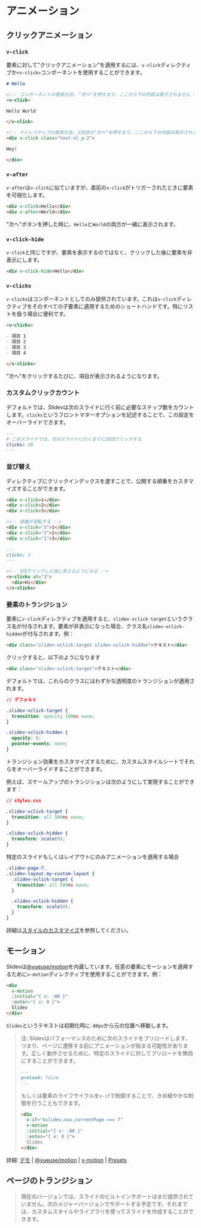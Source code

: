 # アニメーション

## クリックアニメーション

### `v-click`

要素に対して"クリックアニメーション"を適用するには、`v-click`ディレクティブか`<v-click>`コンポーネントを使用することができます。

```md
# Hello

<!-- コンポーネントの使用方法: "次へ"を押すまで、ここから下の内容は表示されません -->
<v-click>

Hello World

</v-click>

<!-- ディレクティブの使用方法: 2回目の"次へ"を押すまで、ここから下の内容は表示されません -->
<div v-click class="text-xl p-2">

Hey!

</div>
```

### `v-after`

`v-after`は`v-click`に似ていますが、直前の`v-click`がトリガーされたときに要素を可視化します。

```md
<div v-click>Hello</div>
<div v-after>World</div>
```

"次へ"ボタンを押した時に、`Hello`と`World`の両方が一緒に表示されます。 

### `v-click-hide`

`v-click`と同じですが、要素を表示するのではなく、クリックした後に要素を非表示にします。

```md
<div v-click-hide>Hello</div>
```

### `v-clicks`

`v-clicks`はコンポーネントとしてのみ提供されています。これは`v-click`ディレクティブをそのすべての子要素に適用するためのショートハンドです。特にリストを扱う場合に便利です。

```md
<v-clicks>

- 項目 1
- 項目 2
- 項目 3
- 項目 4

</v-clicks>
```

"次へ"をクリックするたびに、項目が表示されるようになります。

### カスタムクリックカウント

デフォルトでは、Slidevは次のスライドに行く前に必要なステップ数をカウントします。`clicks`というフロントマターオプションを記述することで、この設定をオーバーライドできます。

```yaml
---
# このスライドでは、次のスライドに行くまでに10回クリックする
clicks: 10
---
```

### 並び替え

ディレクティブにクリックインデックスを渡すことで、公開する順番をカスタマイズすることができます。

```md
<div v-click>1</div>
<div v-click>2</div>
<div v-click>3</div>
```

```md
<!-- 順番が逆転する -->
<div v-click="3">1</div>
<div v-click="2">2</div>
<div v-click="1">3</div>
```

```md
---
clicks: 3
---

<!-- 3回クリックした後に見えるようになる -->
<v-clicks at="3">
  <div>Hi</div>
</v-clicks>
```

### 要素のトランジション

要素に`v-click`ディレクティブを適用すると、`slidev-vclick-target`というクラス名が付与されます。要素が非表示になった場合、クラス名`slidev-vclick-hidden`が付与されます。例：

```html
<div class="slidev-vclick-target slidev-vclick-hidden">テキスト</div>
```

クリックすると、以下のようになります

```html
<div class="slidev-vclick-target">テキスト</div>
```

デフォルトでは、これらのクラスにはわずかな透明度のトランジションが適用されます。

```css
// デフォルト

.slidev-vclick-target {
  transition: opacity 100ms ease;
}

.slidev-vclick-hidden {
  opacity: 0;
  pointer-events: none;
}
```

トランジション効果をカスタマイズするために、カスタムスタイルシートでそれらをオーバーライドすることができます。

例えば、スケールアップのトランジションは次のようにして実現することができます：

```css
// styles.css

.slidev-vclick-target {
  transition: all 500ms ease;
}

.slidev-vclick-hidden {
  transform: scale(0);
}
```

特定のスライドもしくはレイアウトにのみアニメーションを適用する場合

```scss
.slidev-page-7,
.slidev-layout.my-custom-layout {
  .slidev-vclick-target {
    transition: all 500ms ease;
  }

  .slidev-vclick-hidden {
    transform: scale(0);
  }
}
```

詳細は[スタイルのカスタマイズ](/custom/directory-structure#スタイル)を参照してください。

## モーション

Slidevは[@vueuse/motion](https://motion.vueuse.org/)を内蔵しています。任意の要素にモーションを適用するために`v-motion`ディレクティブを使用することができます。例：

```html
<div
  v-motion
  :initial="{ x: -80 }"
  :enter="{ x: 0 }">
  Slidev
</div>
```

`Slidev`というテキストは初期化時に`-80px`から元の位置へ移動します。

> 注: Slidevはパフォーマンスのために次のスライドをプリロードします、つまり、ページに遷移する前にアニメーションが始まる可能性があります。正しく動作させるために、特定のスライドに対してプリロードを無効にすることができます。
>
> ```md
> ---
> preload: false
> ---
> ```
>
> もしくは要素のライフサイクルを`v-if`で制御することで、きめ細やかな制御を行うこともできます。
>
> ```html
> <div
>   v-if="$slidev.nav.currentPage === 7"
>   v-motion
>   :initial="{ x: -80 }"
>   :enter="{ x: 0 }">
>   Slidev
> </div>
> ```

詳細: [デモ](https://sli.dev/demo/starter/7) | [@vueuse/motion](https://motion.vueuse.org/) | [v-motion](https://motion.vueuse.org/directive-usage.html) | [Presets](https://motion.vueuse.org/presets.html)

## ページのトランジション

> 現在のバージョンでは、スライドのビルトインサポートはまだ提供されていません。次のメジャーバージョンでサポートする予定です。それまでは、カスタムスタイルやライブラリを使ってスライドを作成することができます。
